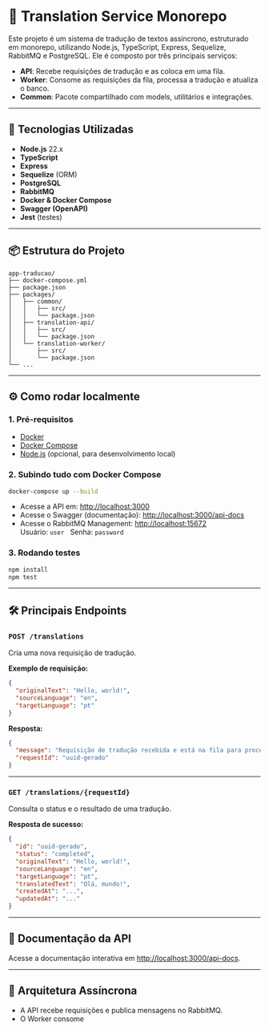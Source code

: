# 📝 Translation Service Monorepo

Este projeto é um sistema de tradução de textos assíncrono, estruturado em monorepo, utilizando Node.js, TypeScript, Express, Sequelize, RabbitMQ e PostgreSQL. Ele é composto por três principais serviços:

- **API**: Recebe requisições de tradução e as coloca em uma fila.
- **Worker**: Consome as requisições da fila, processa a tradução e atualiza o banco.
- **Common**: Pacote compartilhado com models, utilitários e integrações.

---

## 🚀 Tecnologias Utilizadas

- **Node.js** 22.x
- **TypeScript**
- **Express**
- **Sequelize** (ORM)
- **PostgreSQL**
- **RabbitMQ**
- **Docker & Docker Compose**
- **Swagger (OpenAPI)**
- **Jest** (testes)

---

## 📦 Estrutura do Projeto

```
app-traducao/
├── docker-compose.yml
├── package.json
├── packages/
│   ├── common/
│   │   ├── src/
│   │   └── package.json
│   ├── translation-api/
│   │   ├── src/
│   │   └── package.json
│   └── translation-worker/
│       ├── src/
│       └── package.json
└── ...
```

---

## ⚙️ Como rodar localmente

### 1. Pré-requisitos

- [Docker](https://www.docker.com/)
- [Docker Compose](https://docs.docker.com/compose/)
- [Node.js](https://nodejs.org/) (opcional, para desenvolvimento local)

### 2. Subindo tudo com Docker Compose

```sh
docker-compose up --build
```

- Acesse a API em: [http://localhost:3000](http://localhost:3000)
- Acesse o Swagger (documentação): [http://localhost:3000/api-docs](http://localhost:3000/api-docs)
- Acesse o RabbitMQ Management: [http://localhost:15672](http://localhost:15672)  
  Usuário: `user` &nbsp; Senha: `password`

### 3. Rodando testes

```sh
npm install
npm test
```

---

## 🛠️ Principais Endpoints

### `POST /translations`

Cria uma nova requisição de tradução.

**Exemplo de requisição:**
```json
{
  "originalText": "Hello, world!",
  "sourceLanguage": "en",
  "targetLanguage": "pt"
}
```

**Resposta:**
```json
{
  "message": "Requisição de tradução recebida e está na fila para processamento.",
  "requestId": "uuid-gerado"
}
```

---

### `GET /translations/{requestId}`

Consulta o status e o resultado de uma tradução.

**Resposta de sucesso:**
```json
{
  "id": "uuid-gerado",
  "status": "completed",
  "originalText": "Hello, world!",
  "sourceLanguage": "en",
  "targetLanguage": "pt",
  "translatedText": "Olá, mundo!",
  "createdAt": "...",
  "updatedAt": "..."
}
```

---

## 📝 Documentação da API

Acesse a documentação interativa em [http://localhost:3000/api-docs](http://localhost:3000/api-docs).

---

## 🐇 Arquitetura Assíncrona

- A API recebe requisições e publica mensagens no RabbitMQ.
- O Worker consome
